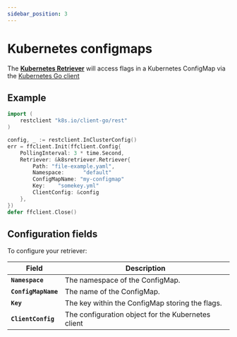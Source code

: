 ```yaml
---
sidebar_position: 3
---
```


# Kubernetes configmaps
The [**Kubernetes Retriever**](https://pkg.go.dev/github.com/juliandanciu/go-feature-flag/retriever/k8sretriever/#Retriever)
will access flags in a Kubernetes ConfigMap via the [Kubernetes Go client](https://github.com/kubernetes/client-go)

## Example
```go linenums="1"
import (
    restclient "k8s.io/client-go/rest"
)

config, _ := restclient.InClusterConfig()
err = ffclient.Init(ffclient.Config{
    PollingInterval: 3 * time.Second,
    Retriever: &k8sretriever.Retriever{
        Path: "file-example.yaml",
        Namespace:      "default"
        ConfigMapName: "my-configmap"
        Key:    "somekey.yml"
        ClientConfig: &config
    },
})
defer ffclient.Close()
```

## Configuration fields
To configure your retriever:

| Field               | Description                                        |
|---------------------|----------------------------------------------------|
| **`Namespace`**     | The namespace of the ConfigMap.                    |
| **`ConfigMapName`** | The name of the ConfigMap.                         |
| **`Key`**           | The key within the ConfigMap storing the flags.    |
| **`ClientConfig`**  | The configuration object for the Kubernetes client |
